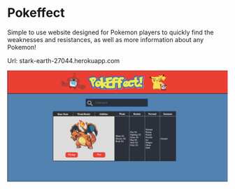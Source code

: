 # Pokeffect
Simple to use website designed for Pokemon players to quickly find the weaknesses and resistances, as well as more information about any Pokemon!

Url: stark-earth-27044.herokuapp.com

![](pokeffect.png)
